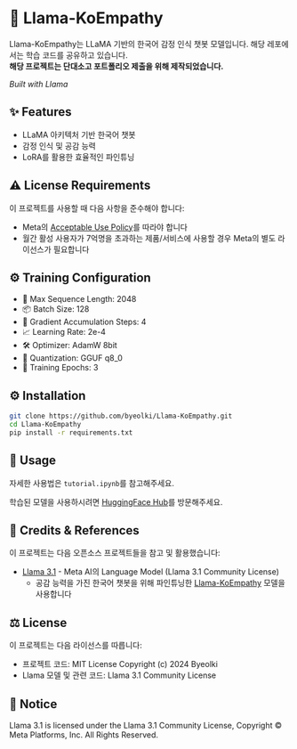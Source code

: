 # 🤖 Llama-KoEmpathy

Llama-KoEmpathy는 LLaMA 기반의 한국어 감정 인식 챗봇 모델입니다. 해당 레포에서는 학습 코드를 공유하고 있습니다.<br>
**해당 프로젝트는 단대소고 포트폴리오 제출을 위해 제작되었습니다.**

*Built with Llama*

## ✨ Features
- LLaMA 아키텍처 기반 한국어 챗봇
- 감정 인식 및 공감 능력
- LoRA를 활용한 효율적인 파인튜닝

## ⚠️ License Requirements
이 프로젝트를 사용할 때 다음 사항을 준수해야 합니다:
- Meta의 [Acceptable Use Policy](https://llama.meta.com/llama3_1/use-policy)를 따라야 합니다
- 월간 활성 사용자가 7억명을 초과하는 제품/서비스에 사용할 경우 Meta의 별도 라이선스가 필요합니다

## ⚙️ Training Configuration

- 📏 Max Sequence Length: 2048
- 📦 Batch Size: 128
- 🔄 Gradient Accumulation Steps: 4
- 📈 Learning Rate: 2e-4
- 🛠️ Optimizer: AdamW 8bit
- 💾 Quantization: GGUF q8_0
- 🔁 Training Epochs: 3

## ⚙️ Installation
```bash
git clone https://github.com/byeolki/Llama-KoEmpathy.git
cd Llama-KoEmpathy
pip install -r requirements.txt
```

## 🚀 Usage
자세한 사용법은 `tutorial.ipynb`를 참고해주세요.

학습된 모델을 사용하시려면 [HuggingFace Hub](https://huggingface.co/byeolki/Llama-KoEmpathy)를 방문해주세요.

## 🙏 Credits & References
이 프로젝트는 다음 오픈소스 프로젝트들을 참고 및 활용했습니다:

- [Llama 3.1](https://llama.meta.com/) - Meta AI의 Language Model (Llama 3.1 Community License)
  - 공감 능력을 가진 한국어 챗봇을 위해 파인튜닝한 [Llama-KoEmpathy](https://huggingface.co/byeolki/Llama-KoEmpathy) 모델을 사용합니다

## ⚖️ License
이 프로젝트는 다음 라이선스를 따릅니다:
- 프로젝트 코드: MIT License Copyright (c) 2024 Byeolki
- Llama 모델 및 관련 코드: Llama 3.1 Community License

## 📕 Notice
Llama 3.1 is licensed under the Llama 3.1 Community License, Copyright © Meta Platforms, Inc. All Rights Reserved.
